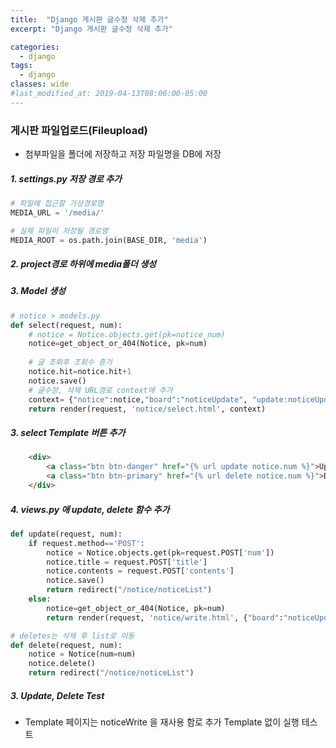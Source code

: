 ```yaml
---
title:  "Django 게시판 글수정 삭제 추가"
excerpt: "Django 게시판 글수정 삭제 추가"

categories:
  - django
tags:
  - django
classes: wide 
#last_modified_at: 2019-04-13T08:06:00-05:00
---
```




### 게시판 파일업로드(Fileupload)

- 첨부파일을 폴더에 저장하고 저장 파일명을 DB에 저장



##### 1. settings.py 저장 경로 추가 

```python
# 파일에 접근할 가상경로명
MEDIA_URL = '/media/'

# 실제 파일이 저장될 경로명
MEDIA_ROOT = os.path.join(BASE_DIR, 'media')
```



##### 2. project경로 하위에 media폴더 생성

##### 3. Model 생성

```python
# notice > models.py
def select(request, num):
    # notice = Notice.objects.get(pk=notice_num) 
    notice=get_object_or_404(Notice, pk=num)
    
    # 글 조회후 조회수 증가 
    notice.hit=notice.hit+1
    notice.save()
    # 글수정, 삭제 URL경로 context에 추가
    context= {"notice":notice,"board":"noticeUpdate", "update:noticeUpdate", "delete:noticeDelete",}
    return render(request, 'notice/select.html', context) 
```



##### 3. select Template 버튼 추가

```html
    <div>
        <a class="btn btn-danger" href="{% url update notice.num %}">Updaate</a> 
        <a class="btn btn-primary" href="{% url delete notice.num %}">Delete</a> 
    </div> 
```



##### 4. views.py 애 update, delete 함수 추가

```python
def update(request, num):
    if request.method=='POST':
        notice = Notice.objects.get(pk=request.POST['num'])
        notice.title = request.POST['title']
        notice.contents = request.POST['contents']
        notice.save()
        return redirect("/notice/noticeList")
    else:
        notice=get_object_or_404(Notice, pk=num)
        return render(request, 'notice/write.html', {"board":"noticeUpdate","notice":notice}) 

# deletes는 삭제 후 list로 이동      
def delete(request, num):
    notice = Notice(num=num)
    notice.delete()
    return redirect("/notice/noticeList") 
```



##### 3. Update, Delete Test

- Template 페이지는 noticeWrite 을 재사용 함로 추가  Template 없이 실행 테스트